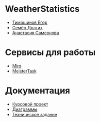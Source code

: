 # WeatherStatistics
* [Тимошинов Егор](https://github.com/Morgomir1)
* [Семён Долгих](https://github.com/BlG-SEM)
* [Анастасия Самсонова](https://github.com/Nastya-Samsonova)

# Сервисы для работы
* [Miro](https://miro.com/app/board/uXjVMdmeG98=/)
* [MeisterTask](https://www.meistertask.com/app/project/ZxXL2qha/weather-statistics)

# Документация
* [Курсовой проект]()
* [Диаграммы](https://github.com/Morgomir1/WeatherStatistics/tree/main/diagramms)
* [Техническое задание]()
